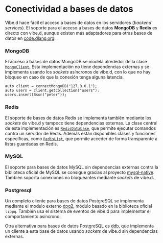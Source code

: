 # Conectividad a bases de datos

Vibe.d hace fácil el acceso a bases de datos en los servidores (*backend
services*). El soporte para el acceso a bases de datos **MongoDB** y **Redis**
es directo con vibe.d, aunque existen más adaptadores para otras bases de
datos en [code.dlang.org](https://code.dlang.org).

### MongoDB

El acceso a bases de datos MongoDB se modela alrededor de la clase
[`MongoClient`](http://vibed.org/api/vibe.db.mongo.client/MongoClient).
Esta implementación no tiene dependencias externas y se implementa usando
los *sockets* asíncronos de vibe.d, con lo que no hay bloqueo en caso de
que la conexión tenga alguna latencia.

    auto client = connectMongoDB("127.0.0.1");
    auto users = client.getCollection("users");
    users.insert(Bson("peter"));

### Redis

El soporte de bases de datos Redis se implementa también mediante los *sockets*
de vibe.d y tampoco tiene dependencias externas. La clase central de esta
implementación es [`RedisDatabase`](http://vibed.org/api/vibe.db.redis.redis/RedisDatabase),
que permite ejecutar comandos contra un servidor de Redis. Además están
disponibles clases y funciones específicas, como [`RedisList`](http://vibed.org/api/vibe.db.redis.types/RedisList),
que permite acceder de forma transparente a listas guardadas en Redis.

### MySQL

El soporte para bases de datos MySQL sin dependencias externas contra la
biblioteca oficial de MySQL se consigue gracias al proyecto
[mysql-native](http://code.dlang.org/packages/mysql-native). También soporta
conexiones no bloqueantes mediante *sockets* de vibe.d.

### Postgresql

Un completo cliente para bases de datos PostgreSQL se implementa mediante el
módulo externo [dpq2](http://code.dlang.org/packages/dpq2), módulo basado en
la biblioteca oficial `libpq`. También usa el sistema de eventos de vibe.d
para implementar el comportamiento asíncrono.

Otra alternativa para bases de datos PostgreSQL es [ddb](http://code.dlang.org/packages/ddb),
que implementa un cliente a esta base de datos usando *sockets* de vibe.d sin
dependencias externas.
